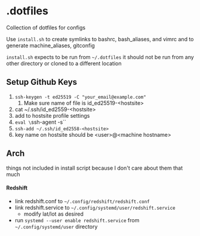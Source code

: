 # .dotfiles

Collection of dotfiles for configs

Use `install.sh` to create symlinks to bashrc, bash_aliases, and vimrc and to generate machine_aliases, gitconfig

`install.sh` expects to be run from `~/.dotfiles` it should not be run from any other directory or cloned to a different location

## Setup Github Keys

1. `ssh-keygen -t ed25519 -C "your_email@example.com"`
    1. Make sure name of file is id_ed25519-\<hostsite\>
1. cat ~/.ssh/id_ed2559-\<hostsite\>
1. add to hostsite profile settings
1. `eval \`ssh-agent -s\``
1. `ssh-add ~/.ssh/id_ed2558-<hostsite>`
1. key name on hostsite should be \<user\>@\<machine hostname\>

## Arch

things not included in install script because I don't care about them that much

#### Redshift

- link redshift.conf to `~/.config/redshift/redshift.conf`
- link redshift.service to `~/.config/systemd/user/redshift.service`
    - modify lat/lot as desired
- run `systemd --user enable redshift.service` from `~/.config/systemd/user` directory

